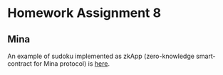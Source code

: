 # Homework Assignment 8

## Mina

An example of sudoku implemented as zkApp (zero-knowledge smart-contract for Mina protocol) is [here](https://github.com/nlipartiia-hacken/zkapp-example-sudoku).
